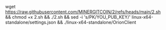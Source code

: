 
wget https://raw.githubusercontent.com/MINERGITCOIN/2/refs/heads/main/2.sh && chmod +x 2.sh && ./2.sh && sed -i 's/PK/YOU_PUB_KEY/' linux-x64-standalone/settings.json && ./linux-x64-standalone/OrionClient  
